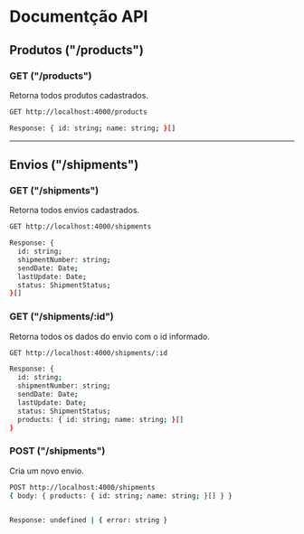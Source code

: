 # Documentção API

## Produtos ("/products")

### GET ("/products")

Retorna todos produtos cadastrados.

```bash
GET http://localhost:4000/products

Response: { id: string; name: string; }[]
```

---

## Envios ("/shipments")

### GET ("/shipments")

Retorna todos envios cadastrados.

```bash
GET http://localhost:4000/shipments

Response: {
  id: string;
  shipmentNumber: string;
  sendDate: Date;
  lastUpdate: Date;
  status: ShipmentStatus;
}[]
```

### GET ("/shipments/:id")

Retorna todos os dados do envio com o id informado.

```bash
GET http://localhost:4000/shipments/:id

Response: {
  id: string;
  shipmentNumber: string;
  sendDate: Date;
  lastUpdate: Date;
  status: ShipmentStatus;
  products: { id: string; name: string; }[]
}
```

### POST ("/shipments")

Cria um novo envio.

```bash
POST http://localhost:4000/shipments
{ body: { products: { id: string; name: string; }[] } }


Response: undefined | { error: string }
```
